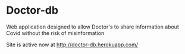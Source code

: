 # Doctor-db

Web application designed to allow Doctor's to share information about Covid without the risk of misinformation

Site is active now at http://doctor-db.herokuapp.com/
